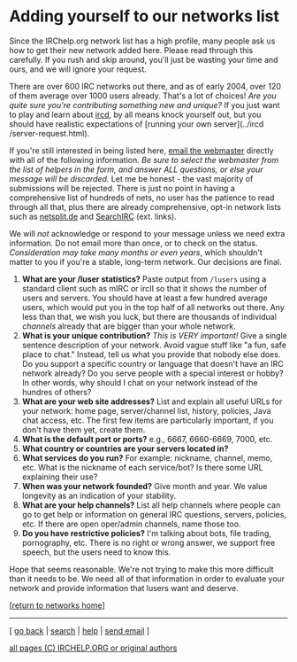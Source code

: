 # Adding yourself to our networks list

Since the IRChelp.org network list has a high profile, many people ask us how
to get their new network added here. Please read through this carefully. If
you rush and skip around, you'll just be wasting your time and ours, and we
will ignore your request.

There are over 600 IRC networks out there, and as of early 2004, over 120 of
them average over 1000 users already. That's a lot of choices! _Are you quite
sure you're contributing something new and unique?_ If you just want to play
and learn about [ircd](../ircd/), by all means knock yourself out, but you
should have realistic expectations of [running your own server](../ircd
/server-request.html).

If you're still interested in being listed here, [email the
webmaster](../mail.cgi) directly with all of the following information. _Be
sure to select the webmaster from the list of helpers in the form, and answer
ALL questions, or else your message will be discarded._ Let me be honest - the
vast majority of submissions will be rejected. There is just no point in
having a comprehensive list of hundreds of nets, no user has the patience to
read through all that, plus there are already comprehensive, opt-in network
lists such as [netsplit.de](http://irc.netsplit.de/networks/) and
[SearchIRC](http://www.searchirc.com) (ext. links).

We will _not_ acknowledge or respond to your message unless we need extra
information. Do not email more than once, or to check on the status.
_Consideration may take many months or even years_, which shouldn't matter to
you if you're a stable, long-term network. Our decisions are final.

  1. **What are your /luser statistics?** Paste output from `/lusers` using a standard client such as mIRC or ircII so that it shows the number of users and servers. You should have at least a few hundred average users, which would put you in the top half of all networks out there. Any less than that, we wish you luck, but there are thousands of individual _channels_ already that are bigger than your whole network. 
  2. **What is your unique contribution?** _This is VERY important!_ Give a single sentence description of your network. Avoid vague stuff like "a fun, safe place to chat." Instead, tell us what you provide that nobody else does. Do you support a specific country or language that doesn't have an IRC network already? Do you serve people with a special interest or hobby? In other words, why should I chat on your network instead of the hundres of others? 
  3. **What are your web site addresses?** List and explain all useful URLs for your network: home page, server/channel list, history, policies, Java chat access, etc. The first few items are particularly important, if you don't have them yet, create them. 
  4. **What is the default port or ports?** e.g., 6667, 6660-6669, 7000, etc. 
  5. **What country or countries are your servers located in?**
  6. **What services do you run?** For example: nickname, channel, memo, etc. What is the nickname of each service/bot? Is there some URL explaining their use? 
  7. **When was your network founded?** Give month and year. We value longevity as an indication of your stability. 
  8. **What are your help channels?** List all help channels where people can go to get help or information on general IRC questions, servers, policies, etc. If there are open oper/admin channels, name those too. 
  9. **Do you have restrictive policies?** I'm talking about bots, file trading, pornography, etc. There is no right or wrong answer, we support free speech, but the users need to know this. 

Hope that seems reasonable. We're not trying to make this more difficult than
it needs to be. We need all of that information in order to evaluate your
network and provide information that lusers want and deserve.

[[return to networks home](./)]

* * *



[ [go back](/irchelp/) | [search](/irchelp/search_engine.cgi) |
[help](/irchelp/help.html) | [send email](/irchelp/mail.cgi) ]

[all pages (C) IRCHELP.ORG or original authors](/irchelp/credit.html)

